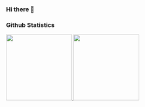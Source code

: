 ### Hi there 👋

### Github Statistics
<p align="left">
<a href="https://github.com/Deekuh">
  <img height="180em" src="https://github-readme-stats-eight-theta.vercel.app/api?username=Deekuh&show_icons=true&theme=algolia&include_all_commits=true&count_private=true"/>
  <img height="180em" src="https://github-readme-stats-eight-theta.vercel.app/api/top-langs/?username=Deekuh&layout=compact&theme=algolia"/>
</a>
</p>

<!--
**Deekuh/Deekuh** is a ✨ _special_ ✨ repository because its `README.md` (this file) appears on your GitHub profile.

Here are some ideas to get you started:

- 🔭 I’m currently working on ...
- 🌱 I’m currently learning ...
- 👯 I’m looking to collaborate on ...
- 🤔 I’m looking for help with ...
- 💬 Ask me about ...
- 📫 How to reach me: ...
- 😄 Pronouns: ...
- ⚡ Fun fact: ...
-->
